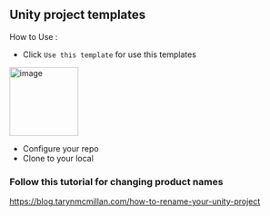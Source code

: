 ## Unity project templates

How to Use :

- Click ```Use this template``` for use this templates
<img width="121" alt="image" src="https://user-images.githubusercontent.com/85614845/216357730-217ca4fb-8f30-4e5f-9ce8-2200ebbad20a.png">

- Configure your repo
- Clone to your local

### Follow this tutorial for changing product names
https://blog.tarynmcmillan.com/how-to-rename-your-unity-project
